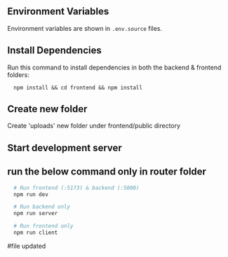 ## Environment Variables

Environment variables are shown in `.env.source` files.

## Install Dependencies

Run this command to install dependencies in both the backend & frontend folders:

```
  npm install && cd frontend && npm install

```

## Create new folder

Create 'uploads' new folder under frontend/public directory

## Start development server

## run the below command only in router folder

```bash
  # Run frontend (:5173) & backend (:5000)
  npm run dev

  # Run backend only
  npm run server

  # Run frontend only
  npm run client
```
#file updated
